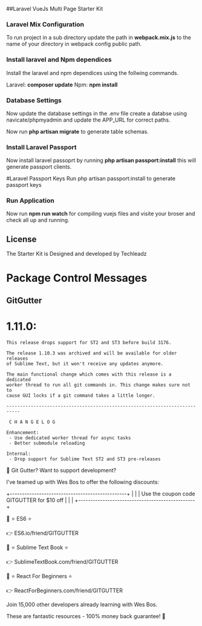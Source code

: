 ##Laravel VueJs Multi Page Starter Kit

### Laravel Mix Configuration

To run project in a sub directory update the path in **webpack.mix.js** to the name of your directory in webpack config public path.

### Install laravel and Npm dependices

Install the laravel and npm dependices using the follwing commands.

Laravel: **composer update**
Npm: **npm install**

### Database Settings

Now update the database settings in the .env file create a databse using navicate/phpmyadmin and update the APP_URL for correct paths.

Now run **php artisan migrate** to generate table schemas.

### Install Laravel Passport
Now install laravel passoprt by running **php artisan passport:install** this will generate passport clients.

#Laravel Passport Keys
Run php artisan passport:install to generate passport keys


### Run Application

Now run **npm run watch** for compiling vuejs files and visite your broser and check all up and running.


## License

The Starter Kit is Designed and developed by Techleadz


Package Control Messages
========================

GitGutter
---------

  1.11.0:
  =======
  
    This release drops support for ST2 and ST3 before build 3176.
  
    The release 1.10.3 was archived and will be available for older releases
    of Sublime Text, but it won't receive any updates anymore.
  
    The main functional change which comes with this release is a dedicated
    worker thread to run all git commands in. This change makes sure not to
    cause GUI locks if a git command takes a little longer.
  
    ---------------------------------------------------------------------------
  
     C H A N G E L O G
  
    Enhancement:
     - Use dedicated worker thread for async tasks
     - Better submodule reloading
  
    Internal:
     - Drop support for Sublime Text ST2 and ST3 pre-releases
  
  
  💛 Git Gutter? Want to support development?
  
  I've teamed up with Wes Bos to offer the following discounts:
  
  +------------------------------------------------+
  |                                                |
  |   Use the coupon code GITGUTTER for $10 off    |
  |                                                |
  +------------------------------------------------+
  
  🏅 ⭐ ES6 ⭐
  
  👉 ES6.io/friend/GITGUTTER
  
  🏅 ⭐ Sublime Text Book ⭐
  
  👉 SublimeTextBook.com/friend/GITGUTTER
  
  🏅 ⭐ React For Beginners ⭐
  
  👉 ReactForBeginners.com/friend/GITGUTTER
  
  
  Join 15,000 other developers already learning with Wes Bos.
  
  These are fantastic resources - 100% money back guarantee! 🌟

